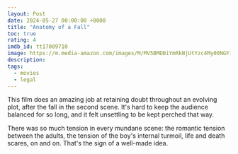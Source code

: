 ```yaml
---
layout: Post
date: 2024-05-27 00:00:00 +0000
title: "Anatomy of a Fall"
toc: true
rating: 4
imdb_id: tt17009710
image: https://m.media-amazon.com/images/M/MV5BMDBiYmRkNjUtYzc4My00NGFiLWE2NWUtMGU1ZDA1NTQ3ZjQwXkEyXkFqcGdeQXVyMTM1NjM2ODg1._V1_SX300.jpg
description: 
tags: 
  - movies
  - legal
---
```


This film does an amazing job at retaining doubt throughout an evolving plot, after the fall in the second scene. It's hard to keep the audience balanced for so long, and it felt unsettling to be kept perched that way.

There was so much tension in every mundane scene: the romantic tension between the adults, the tension of the boy's internal turmoil, life and death scares, on and on. That's the sign of a well-made idea.
